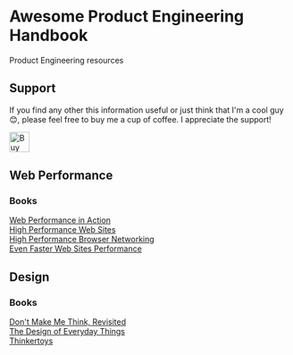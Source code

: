 # Awesome Product Engineering Handbook

Product Engineering resources

## Support

If you find any other this information useful or just think that I'm a cool guy 😊, please feel free to buy me a cup of coffee. I appreciate the support!
  
<a href='https://ko-fi.com/Z8Z5CIP0' target='_blank'><img height='36' style='border:0px;height:36px;' src='https://az743702.vo.msecnd.net/cdn/kofi1.png?v=0' border='0' alt='Buy Me a Coffee at ko-fi.com' /></a>

## Web Performance

### Books   

[Web Performance in Action](https://www.manning.com/books/web-performance-in-action)  
[High Performance Web Sites](https://www.amazon.com/exec/obidos/ASIN/0596529309/webperforinc)  
[High Performance Browser Networking](https://www.amazon.com/High-Performance-Browser-Networking-performance/dp/1449344763/ref=pd_bxgy_14_img_3?_encoding=UTF8&pd_rd_i=1449344763&pd_rd_r=Z4BZWJK6NSMV5QWSYQ6D&pd_rd_w=whahm&pd_rd_wg=ORR1V&psc=1&refRID=Z4BZWJK6NSMV5QWSYQ6D)  
[Even Faster Web Sites Performance](https://www.amazon.com/Even-Faster-Web-Sites-Performance/dp/0596522304/ref=pd_bxgy_14_img_2?_encoding=UTF8&pd_rd_i=0596522304&pd_rd_r=5KH2CWYVKBP43NQ8SRCP&pd_rd_w=i89TP&pd_rd_wg=lcc7T&psc=1&refRID=5KH2CWYVKBP43NQ8SRCP)

## Design

### Books   

[Don't Make Me Think, Revisited](https://www.amazon.com/Dont-Make-Think-Revisited-Usability/dp/0321965515/ref=pd_lpo_sbs_14_t_0?_encoding=UTF8&psc=1&refRID=QH2518QFMBEGNGYY5WB9)    
[The Design of Everyday Things](https://www.amazon.com/Design-Everyday-Things-Revised-Expanded/dp/0465050654/ref=pd_lpo_sbs_14_t_0?_encoding=UTF8&psc=1&refRID=PPNR998A4YCEA8TNCSBH)    
[Thinkertoys](https://www.amazon.com/Thinkertoys-Handbook-Creative-Thinking-Techniques-Edition/dp/1580087736)     
